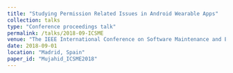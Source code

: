 ```yaml
---
title: "Studying Permission Related Issues in Android Wearable Apps"
collection: talks
type: "Conference proceedings talk"
permalink: /talks/2018-09-ICSME
venue: "The IEEE International Conference on Software Maintenance and Evolution  (ICSME)"
date: 2018-09-01
location: "Madrid, Spain"
paper_id: "Mujahid_ICSME2018"
---
```

